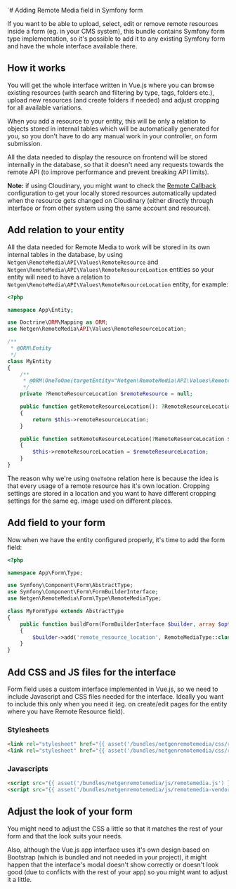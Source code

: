 `# Adding Remote Media field in Symfony form

If you want to be able to upload, select, edit or remove remote resources inside a form (eg. in your CMS system), this bundle contains Symfony form type implementation, so it's possible to add it to any existing Symfony form and have the whole interface available there.

## How it works

You will get the whole interface written in Vue.js where you can browse existing resources (with search and filtering by type, tags, folders etc.), upload new resources (and create folders if needed) and adjust cropping for all available variations.

When you add a resource to your entity, this will be only a relation to objects stored in internal tables which will be automatically generated for you, so you don't have to do any manual work in your controller, on form submission.

All the data needed to display the resource on frontend will be stored internally in the database, so that it doesn't need any requests towards the remote API (to improve performance and prevent breaking API limits).

**Note:** if using Cloudinary, you might want to check the [Remote Callback](Cloudinary/REMOTE_CALLBACK.md) configuration to get your locally stored resources automatically updated when the resource gets changed on Cloudinary (either directly through interface or from other system using the same account and resource).

## Add relation to your entity

All the data needed for Remote Media to work will be stored in its own internal tables in the database, by using `Netgen\RemoteMedia\API\Values\RemoteResource` and `Netgen\RemoteMedia\API\Values\RemoteResourceLoation` entities so your entity will need to have a relation to `Netgen\RemoteMedia\API\Values\RemoteResourceLocation` entity, for example:

```php
<?php

namespace App\Entity;

use Doctrine\ORM\Mapping as ORM;
use Netgen\RemoteMedia\API\Values\RemoteResourceLocation;

/**
 * @ORM\Entity
 */
class MyEntity
{
    /**
     * @ORM\OneToOne(targetEntity="Netgen\RemoteMedia\API\Values\RemoteResourceLocation")
     */
    private ?RemoteResourceLocation $remoteResource = null;

    public function getRemoteResourceLocation(): ?RemoteResourceLocation
    {
        return $this->remoteResourceLocation;
    }

    public function setRemoteResourceLocation(?RemoteResourceLocation $remoteResourceLocation): void
    {
        $this->remoteResourceLocation = $remoteResourceLocation;
    }    
}
```

The reason why we're using `OneToOne` relation here is because the idea is that every usage of a remote resource has it's own location. Cropping settings are stored in a location and you want to have different cropping settings for the same eg. image used on different places.

## Add field to your form

Now when we have the entity configured properly, it's time to add the form field:

```php
<?php

namespace App\Form\Type;

use Symfony\Component\Form\AbstractType;
use Symfony\Component\Form\FormBuilderInterface;
use Netgen\RemoteMedia\Form\Type\RemoteMediaType;

class MyFormType extends AbstractType
{
    public function buildForm(FormBuilderInterface $builder, array $options): void
    {
        $builder->add('remote_resource_location', RemoteMediaType::class);
    }
}
```

## Add CSS and JS files for the interface

Form field uses a custom interface implemented in Vue.js, so we need to include Javascript and CSS files needed for the interface. Ideally you want to include this only when you need it (eg. on create/edit pages for the entity where you have Remote Resource field).

### Stylesheets

```html
<link rel="stylesheet" href="{{ asset('/bundles/netgenremotemedia/css/remotemedia.css') }}"/>
<link rel="stylesheet" href="{{ asset('/bundles/netgenremotemedia/css/remotemedia-vendors.css') }}"/>
```

### Javascripts

```html
<script src="{{ asset('/bundles/netgenremotemedia/js/remotemedia.js') }}"></script>
<script src="{{ asset('/bundles/netgenremotemedia/js/remotemedia-vendors.js') }}"></script>
```

## Adjust the look of your form

You might need to adjust the CSS a little so that it matches the rest of your form and that the look suits your needs.

Also, although the Vue.js app interface uses it's own design based on Bootstrap (which is bundled and not needed in your project), it might happen that the interface's modal doesn't show correctly or doesn't look good (due to conflicts with the rest of your app) so you might want to adjust it a little.
